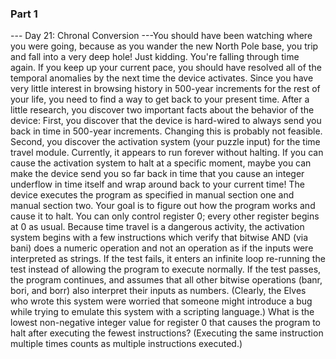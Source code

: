 ### Part 1

--- Day 21: Chronal Conversion ---You should have been watching where you were going, because as you wander the new North Pole base, you trip and fall into a very deep hole!
Just kidding.  You're falling through time again.
If you keep up your current pace, you should have resolved all of the temporal anomalies by the next time the device activates. Since you have very little interest in browsing history in 500-year increments for the rest of your life, you need to find a way to get back to your present time.
After a little research, you discover two important facts about the behavior of the device:
First, you discover that the device is hard-wired to always send you back in time in 500-year increments. Changing this is probably not feasible.
Second, you discover the activation system (your puzzle input) for the time travel module.  Currently, it appears to run forever without halting.
If you can cause the activation system to halt at a specific moment, maybe you can make the device send you so far back in time that you cause an integer underflow in time itself and wrap around back to your current time!
The device executes the program as specified in manual section one and manual section two.
Your goal is to figure out how the program works and cause it to halt.  You can only control register 0; every other register begins at 0 as usual.
Because time travel is a dangerous activity, the activation system begins with a few instructions which verify that bitwise AND (via bani) does a numeric operation and not an operation as if the inputs were interpreted as strings. If the test fails, it enters an infinite loop re-running the test instead of allowing the program to execute normally.  If the test passes, the program continues, and assumes that all other bitwise operations (banr, bori, and borr) also interpret their inputs as numbers. (Clearly, the Elves who wrote this system were worried that someone might introduce a bug while trying to emulate this system with a scripting language.)
What is the lowest non-negative integer value for register 0 that causes the program to halt after executing the fewest instructions? (Executing the same instruction multiple times counts as multiple instructions executed.)
